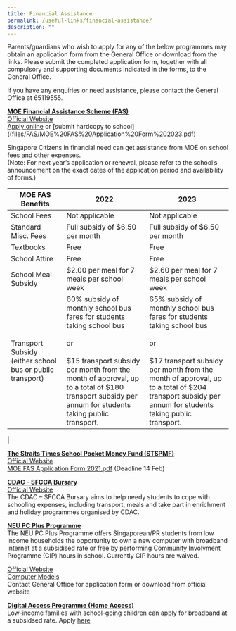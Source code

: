 ```yaml
---
title: Financial Assistance
permalink: /useful-links/financial-assistance/
description: ""
---
```

Parents/guardians who wish to apply for any of the below programmes may obtain an application form from the General Office or download from the links. Please submit the completed application form, together with all compulsory and supporting documents indicated in the forms, to the General Office.  
  
If you have any enquiries or need assistance, please contact the General Office at 65119555.  
  
<u><strong> MOE Financial Assistance Scheme (FAS) </strong></u><br>
[Official Website](https://www.moe.gov.sg/financial-matters/financial-assistance) <br>
[Apply online](https://go.gov.sg/moe-efas) or [submit hardcopy to school]((files/FAS/MOE%20FAS%20Application%20Form%202023.pdf)

Singapore Citizens in financial need can get assistance from MOE on school fees and other expenses. <br>
(Note: For next year’s application or renewal, please refer to the school’s announcement on the exact dates of the application period and availability of forms.)  


| MOE FAS Benefits | 2022 | 2023 |
| -------- | -------- | -------- |
| School Fees| Not applicable | Not applicable |
| Standard Misc. Fees | Full subsidy of $6.50 per month     | Full subsidy of $6.50 per month     |
| Textbooks     | Free     | Free     |
| School Attire     | Free     | Free     |
| School Meal Subsidy     | $2.00 per meal for 7 meals per school week     | $2.60 per meal for 7 meals per school week     |
| Transport Subsidy (either school bus or public transport)     | 60% subsidy of monthly school bus fares for students taking school bus <br><br>or<br><br> $15 transport subsidy per month from the month of approval, up to a total of $180 transport subsidy per annum for students taking public transport. | 65% subsidy of monthly school bus fares for students taking school bus<br><br>or<br><br>$17 transport subsidy per month from the month of approval, up to a total of $204 transport subsidy per annum for students taking public transport.|
|

<u><strong> The Straits Times School Pocket Money Fund (STSPMF) </strong></u><br> 
[Official Website](https://www.spmf.org.sg/)  
[MOE FAS Application Form 2021.pdf](/files/MOE%20FAS%20Application%20Form%202021.pdf) (Deadline 14 Feb)  
  
<u><strong> CDAC – SFCCA Bursary </strong></u><br>
[Official Website](https://www.cdac.org.sg/developing-students/assistance-support/cdac-sfcca-bursary/) <br>
The CDAC – SFCCA Bursary aims to help needy students to cope with schooling expenses, including transport, meals and take part in enrichment and holiday programmes organised by CDAC.

<u><strong> NEU PC Plus Programme </strong></u><br> 
The NEU PC Plus Programme offers Singaporean/PR students from low income households the opportunity to own a new computer with broadband internet at a subsidised rate or free by performing Community Involvment Programme (CIP) hours in school. Currently CIP hours are waived.
  
[Official Website](https://www.imda.gov.sg/programme-listing/neu-pc-plus) <br>
[Computer Models](https://www.imda.gov.sg/-/media/Imda/Files/Programme/NEU-PC-Plus/NEW-PCs-and-BB.pdf?la=en&hash=262A92F6F4F5068375837BF43E824BB8) <br>
Contact General Office for application form or download from official website

<u><strong> Digital Access Programme (Home Access) </strong></u><br>
Low-income families with school-going children can apply for broadband at a subsidsed rate. Apply [here](http://www.digitalaccess.gov.sg/)